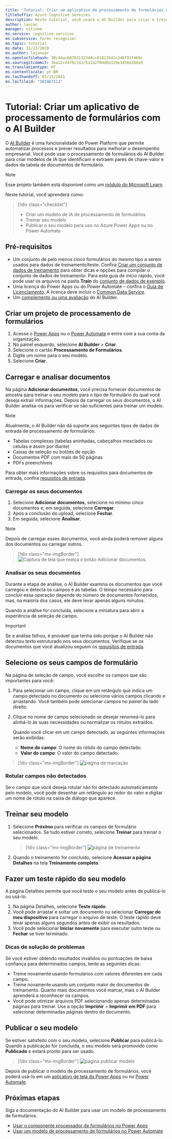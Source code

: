 ```yaml
---
title: 'Tutorial: Criar um aplicativo de processamento de formulários com o AI Builder – Reconhecimento de Formulários'
titleSuffix: Azure Cognitive Services
description: Neste tutorial, você usará o AI Builder para criar e treinar um aplicativo de processamento de formulários.
author: laujan
manager: nitinme
ms.service: cognitive-services
ms.subservice: forms-recognizer
ms.topic: tutorial
ms.date: 11/23/2020
ms.author: lajanuar
ms.openlocfilehash: 30c44ac60783132344cc018135d2c248f91f46bc
ms.sourcegitcommit: 3ea12ce4f6c142c5a1a2f04d6e329e3456d2bda5
ms.translationtype: HT
ms.contentlocale: pt-BR
ms.lasthandoff: 03/15/2021
ms.locfileid: "103467112"
---
```

# <a name="tutorial-create-a-form-processing-app-with-ai-builder"></a>Tutorial: Criar um aplicativo de processamento de formulários com o AI Builder

O [AI Builder](/ai-builder/overview) é uma funcionalidade do Power Platform que permite automatizar processos e prever resultados para melhorar o desempenho empresarial. Você pode usar o processamento de formulários do AI Builder para criar modelos de IA que identificam e extraem pares de chave-valor e dados de tabela de documentos de formulário.

> [!NOTE]
> Esse projeto também está disponível como um [módulo do Microsoft Learn](/learn/modules/get-started-with-form-processing/).

Neste tutorial, você aprenderá como:

> [!div class="checklist"]
> * Criar um modelo de IA de processamento de formulários
> * Treinar seu modelo
> * Publicar o seu modelo para uso no Azure Power Apps ou no Power Automate

## <a name="prerequisites"></a>Pré-requisitos

* Um conjunto de pelo menos cinco formulários do mesmo tipo a serem usados para dados de treinamento/teste. Confira [Criar um conjunto de dados de treinamento](./build-training-data-set.md) para obter dicas e opções para compilar o conjunto de dados de treinamento. Para este guia de início rápido, você pode usar os arquivos na pasta **Train** do [conjunto de dados de exemplo](https://go.microsoft.com/fwlink/?linkid=2128080).
* Uma licença do Power Apps ou do Power Automate – confira o [Guia de Licenciamento](https://go.microsoft.com/fwlink/?linkid=2085130). A licença deve incluir o [Common Data Service](https://powerplatform.microsoft.com/common-data-service/).
* Um [complemento ou uma avaliação](https://go.microsoft.com/fwlink/?LinkId=2113956&clcid=0x409) do AI Builder.


## <a name="create-a-form-processing-project"></a>Criar um projeto de processamento de formulários

1. Acesse o [Power Apps](https://make.powerapps.com/) ou o [Power Automate](https://flow.microsoft.com/signin) e entre com a sua conta da organização.
1. No painel esquerdo, selecione **AI Builder** > **Criar**.
1. Selecione o cartão **Processamento de Formulários**.
1. Digite um nome para o seu modelo.
1. Selecione **Criar**.

## <a name="upload-and-analyze-documents"></a>Carregar e analisar documentos

Na página **Adicionar documentos**, você precisa fornecer documentos de amostra para treinar o seu modelo para o tipo de formulário do qual você deseja extrair informações. Depois de carregar os seus documentos, o AI Builder analisa-os para verificar se são suficientes para treinar um modelo.

> [!NOTE]
> Atualmente, o AI Builder não dá suporte aos seguintes tipos de dados de entrada de processamento de formulários:
>
> - Tabelas complexas (tabelas aninhadas, cabeçalhos mesclados ou células e assim por diante)
> - Caixas de seleção ou botões de opção
> - Documentos PDF com mais de 50 páginas
> - PDFs preenchíveis
>
> Para obter mais informações sobre os requisitos para documentos de entrada, confira [requisitos de entrada](./overview.md#input-requirements).

### <a name="upload-your-documents"></a>Carregar os seus documentos

1. Selecione **Adicionar documentos**, selecione no mínimo cinco documentos e, em seguida, selecione **Carregar**.
1. Após a conclusão do upload, selecione **Fechar**.
1. Em seguida, selecione **Analisar**.

> [!NOTE] 
> Depois de carregar esses documentos, você ainda poderá remover alguns dos documentos ou carregar outros.

> [!div class="mx-imgBorder"]
> ![Captura de tela que realça o botão Adicionar documentos.](./media/tutorial-ai-builder/add-documents-page.png)

### <a name="analyze-your-documents"></a>Analisar os seus documentos

Durante a etapa de análise, o AI Builder examina os documentos que você carregou e detecta os campos e as tabelas. O tempo necessário para concluir essa operação depende do número de documentos fornecidos, mas, na maioria dos casos, ele deve levar apenas alguns minutos.

Quando a análise for concluída, selecione a miniatura para abrir a experiência de seleção de campo.

> [!IMPORTANT]
> Se a análise falhou, é provável que tenha sido porque o AI Builder não detectou texto estruturado nos seus documentos. Verifique se os documentos que você atualizou seguem os [requisitos de entrada](./overview.md#input-requirements).

## <a name="select-your-form-fields"></a>Selecione os seus campos de formulário

Na página de seleção de campo, você escolhe os campos que são importantes para você:

1. Para selecionar um campo, clique em um retângulo que indica um campo detectado no documento ou selecione vários campos clicando e arrastando. Você também pode selecionar campos no painel do lado direito.
1. Clique no nome do campo selecionado se desejar renomeá-lo para alinhá-lo às suas necessidades ou normalizar os rótulos extraídos.

    Quando você clicar em um campo detectado, as seguintes informações serão exibidas:

    - **Nome do campo**: O nome do rótulo do campo detectado.
    - **Valor do campo**: O valor do campo detectado.

> [!div class="mx-imgBorder"]
> ![página de marcação](./media/tutorial-ai-builder/select-fields-page.png)

### <a name="label-undetected-fields"></a>Rotular campos não detectados

Se o campo que você deseja rotular não foi detectado automaticamente pelo modelo, você pode desenhar um retângulo ao redor do valor e digitar um nome de rótulo na caixa de diálogo que aparece.

## <a name="train-your-model"></a>Treinar seu modelo

1. Selecione **Próximo** para verificar os campos de formulário selecionados. Se tudo estiver correto, selecione **Treinar** para treinar o seu modelo.

    > [!div class="mx-imgBorder"]
    > ![página de treinamento](./media/tutorial-ai-builder/summary-train-page.png)
1. Quando o treinamento for concluído, selecione **Acessar a página Detalhes** na tela **Treinamento completo**.
## <a name="quick-test-your-model"></a>Fazer um teste rápido do seu modelo

A página Detalhes permite que você teste o seu modelo antes de publicá-lo ou usá-lo:

1. Na página Detalhes, selecione **Teste rápido**.
2. Você pode arrastar e soltar um documento ou selecionar **Carregar do meu dispositivo** para carregar o arquivo de teste. O teste rápido deve levar apenas alguns segundos antes de exibir os resultados.
3. Você pode selecionar **Iniciar novamente** para executar outro teste ou **Fechar** se tiver terminado.

### <a name="troubleshooting-tips"></a>Dicas de solução de problemas

Se você estiver obtendo resultados inválidos ou pontuações de baixa confiança para determinados campos, tente as seguintes dicas:

- Treine novamente usando formulários com valores diferentes em cada campo.
- Treine novamente usando um conjunto maior de documentos de treinamento. Quanto mais documentos você marcar, mais o AI Builder aprenderá a reconhecer os campos.
- Você pode otimizar arquivos PDF selecionando apenas determinadas páginas para treinar. Use a opção **Imprimir** > **Imprimir em PDF** para selecionar determinadas páginas dentro do documento.

## <a name="publish-your-model"></a>Publicar o seu modelo

Se estiver satisfeito com o seu modelo, selecione **Publicar** para publicá-lo. Quando a publicação for concluída, o seu modelo será promovido como **Publicado** e estará pronto para ser usado.

> [!div class="mx-imgBorder"]
> ![página publicar modelo](./media/tutorial-ai-builder/model-page.png)

Depois de publicar o modelo de processamento de formulários, você poderá usá-lo em um [aplicativo de tela do Power Apps](/ai-builder/form-processor-component-in-powerapps) ou no [Power Automate](/ai-builder/form-processing-model-in-flow).

## <a name="next-steps"></a>Próximas etapas

Siga a documentação do AI Builder para usar um modelo de processamento de formulários.

* [Usar o componente processador de formulários no Power Apps](/ai-builder/form-processor-component-in-powerapps)
* [Usar um modelo de processamento de formulários no Power Automate](/ai-builder/form-processing-model-in-flow)